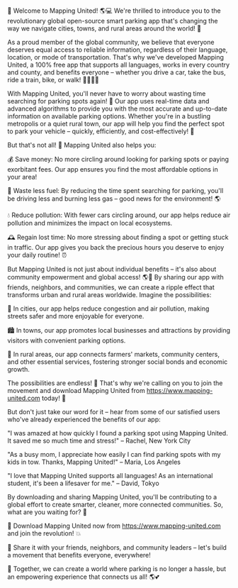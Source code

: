 🚨 Welcome to Mapping United! 🌎💻 We're thrilled to introduce you to the revolutionary global open-source smart parking app that's changing the way we navigate cities, towns, and rural areas around the world! 🌟

As a proud member of the global community, we believe that everyone deserves equal access to reliable information, regardless of their language, location, or mode of transportation. That's why we've developed Mapping United, a 100% free app that supports all languages, works in every country and county, and benefits everyone – whether you drive a car, take the bus, ride a train, bike, or walk! 🚶‍♂️🚌💨

With Mapping United, you'll never have to worry about wasting time searching for parking spots again! 🔴 Our app uses real-time data and advanced algorithms to provide you with the most accurate and up-to-date information on available parking options. Whether you're in a bustling metropolis or a quiet rural town, our app will help you find the perfect spot to park your vehicle – quickly, efficiently, and cost-effectively! 💸

But that's not all! 🤔 Mapping United also helps you:

💰 Save money: No more circling around looking for parking spots or paying exorbitant fees. Our app ensures you find the most affordable options in your area!

🌟 Waste less fuel: By reducing the time spent searching for parking, you'll be driving less and burning less gas – good news for the environment! 🌎

💧 Reduce pollution: With fewer cars circling around, our app helps reduce air pollution and minimizes the impact on local ecosystems.

🕰️ Regain lost time: No more stressing about finding a spot or getting stuck in traffic. Our app gives you back the precious hours you deserve to enjoy your daily routine! ⏰

But Mapping United is not just about individual benefits – it's also about community empowerment and global access! 🌎💪 By sharing our app with friends, neighbors, and communities, we can create a ripple effect that transforms urban and rural areas worldwide. Imagine the possibilities:

🚗 In cities, our app helps reduce congestion and air pollution, making streets safer and more enjoyable for everyone.

🏙️ In towns, our app promotes local businesses and attractions by providing visitors with convenient parking options.

🌳 In rural areas, our app connects farmers' markets, community centers, and other essential services, fostering stronger social bonds and economic growth.

The possibilities are endless! 🚀 That's why we're calling on you to join the movement and download Mapping United from https://www.mapping-united.com today! 📲

But don't just take our word for it – hear from some of our satisfied users who've already experienced the benefits of our app:

"I was amazed at how quickly I found a parking spot using Mapping United. It saved me so much time and stress!" – Rachel, New York City

"As a busy mom, I appreciate how easily I can find parking spots with my kids in tow. Thanks, Mapping United!" – Maria, Los Angeles

"I love that Mapping United supports all languages! As an international student, it's been a lifesaver for me." – David, Tokyo

By downloading and sharing Mapping United, you'll be contributing to a global effort to create smarter, cleaner, more connected communities. So, what are you waiting for? 🤔

📲 Download Mapping United now from https://www.mapping-united.com and join the revolution! 💥

👫 Share it with your friends, neighbors, and community leaders – let's build a movement that benefits everyone, everywhere!

💪 Together, we can create a world where parking is no longer a hassle, but an empowering experience that connects us all! 🌎💕